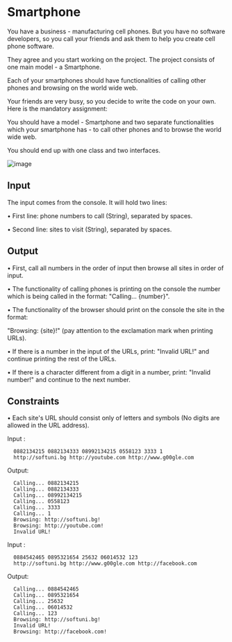 # Smartphone

You have a business - manufacturing cell phones. But you have no software developers, so you call your friends and ask them to help you create cell phone software. 

They agree and you start working on the project. The project consists of one main model - a Smartphone.

Each of your smartphones should have functionalities of calling other phones and browsing on the world wide web.

Your friends are very busy, so you decide to write the code on your own. Here is the mandatory assignment:

You should have a model - Smartphone and two separate functionalities which your smartphone has - to call other phones and to browse the world wide web.

You should end up with one class and two interfaces.

![image](https://user-images.githubusercontent.com/81368587/181804604-187ff9ed-553b-4367-bd04-7e6b5b9684e8.png)

Input
-----------------------

The input comes from the console. It will hold two lines:

•	First line: phone numbers to call (String), separated by spaces.

•	Second line: sites to visit (String), separated by spaces.

Output
-------------------------

•	First, call all numbers in the order of input then browse all sites in order of input.

•	The functionality of calling phones is printing on the console the number which is being called in the format: "Calling... {number}".

•	The functionality of the browser should print on the console the site in the format:

"Browsing: {site}!" (pay attention to the exclamation mark when printing URLs).

•	If there is a number in the input of the URLs, print: "Invalid URL!" and continue printing the rest of the URLs.

•	If there is a character different from a digit in a number, print: "Invalid number!" and continue to the next number.

Constraints
----------------------

•	Each site's URL should consist only of letters and symbols (No digits are allowed in the URL address).

Input :

      0882134215 0882134333 08992134215 0558123 3333 1
      http://softuni.bg http://youtube.com http://www.g00gle.com	
      
Output:

      Calling... 0882134215
      Calling... 0882134333
      Calling... 08992134215
      Calling... 0558123
      Calling... 3333
      Calling... 1
      Browsing: http://softuni.bg!
      Browsing: http://youtube.com!
      Invalid URL!
      
Input :

      0884542465 0895321654 25632 06014532 123
      http://softuni.bg http://www.g00gle.com http://facebook.com 
      
Output:

      Calling... 0884542465
      Calling... 0895321654
      Calling... 25632
      Calling... 06014532
      Calling... 123
      Browsing: http://softuni.bg!
      Invalid URL!
      Browsing: http://facebook.com!
